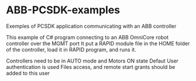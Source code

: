 # ABB-PCSDK-examples
Exemples of PCSDK application communicating with an ABB controller

This example of C# program connecting to an ABB OmniCore robot controller over the MGMT port
It put a RAPID module file in the HOME folder of the controller, load it in RAPID program, and runs it.

Controllers need to be in AUTO mode and Motors ON state
Defaut User authentication is used
Files access, and remote start grants should be added to this user
